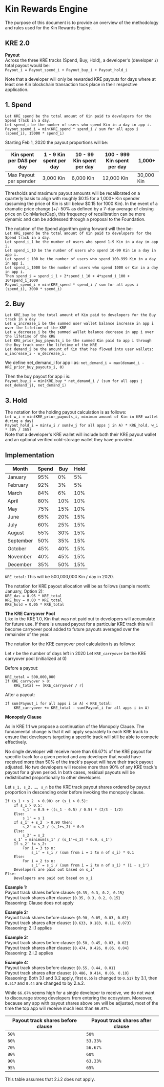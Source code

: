 # Kin Rewards Engine 

The purpose of this document is to provide an overview of the methodology and rules used for the Kin Rewards Engine.

## KRE 2.0 

**Payout**  
Across the three KRE tracks (Spend, Buy, Hold), a developer's (developer `i`) total payout would be:  
`Payout_i = Payout_spend_i + Payout_buy_i + Payout_hold_i`

Note that a developer will only be rewarded KRE payouts for days where at least one Kin blockchain transaction took place in their respective application.

## 1. Spend  
`Let KRE_spend be the total amount of Kin paid to developers for the Spend track in a day.`  
`Let spend_i be the number of users who spend Kin in a day in app i.`  
`Payout_spend_i = min(KRE_spend * spend_i / sum for all apps i (spend_i), 15000 * spend_i)`  

Starting Feb 1, 2020 the payout proportions will be: 

Kin spent per DAS per day | 1 - 9 Kin spent per day | 10 - 99 Kin spent per day | 100 - 999 Kin spent per day | 1,000+
--------------------------|-------------------------|---------------------------|-------------------------|-------
Max Payout per spender | 3,000 Kin | 6,000 Kin | 12,000 Kin | 30,000 Kin

Thresholds and maximum payout amounts will be recalibrated on a quarterly basis to align with roughly $0.15 for a 1,000+ Kin spender (assuming the price of Kin is still below $0.15 for 1000 Kin). In the event of a dramatic price change (+/- 50% as defined by a 7-day average of closing price on CoinMarketCap), this frequency of recalibration can be more dynamic and can be addressed through a proposal to the Foundation.

The notation of the Spend algorithm going forward will then be:  
`Let KRE_spend be the total amount of Kin paid to developers for the Spend track in a day.`  
`Let spend_i_1 be the number of users who spend 1-9 Kin in a day in app i.`  
`Let spend_i_10 be the number of users who spend 10-99 Kin in a day in app i.`  
`Let spend_i_100 be the number of users who spend 100-999 Kin in a day in app i.`  
`Let spend_i_1000 be the number of users who spend 1000 or Kin in a day in app i.`  
`Then spend_i = spend_i_1 + 2*spend_i_10 + 4*spend_i_100 + 10*spend_i_1000`  
`Payout_spend_i = min(KRE_spend * spend_i / sum for all apps i (spend_i), 3000 * spend_i)`  

## 2. Buy
`Let KRE_buy be the total amount of Kin paid to developers for the Buy track in a day`<br/>
`Let w_increase_i be the summed user wallet balance increase in app i over the lifetime of the KRE`  <br/>
`Let w_decrease_i be the summed wallet balance decrease in app i over the lifetime of the KRE`  <br/>
`Let KRE_prior_buy_payouts_i be the summed Kin paid to app i through the Buy track over the lifetime of the KRE`<br/> 
`Let demand_i be the amount of Kin that has flowed into user wallets: w_increase_i - w_decrease_i.`<br/> 

We define net_demand_i for app i as:
`net_demand_i = max(demand_i - KRE_prior_buy_payouts_i, 0)`

Then the buy payout for app i is:  
`Payout_buy_i = min(KRE_buy * net_demand_i / (sum for all apps j net_demand_j), net_demand_i)`

## 3. Hold
The notation for the holding payout calculation is as follows:  
`Let w_i = min(KRE_prior_payouts_i, minimum amount of Kin in KRE wallet during a day)`  
`Payout_hold_i = min(w_i / sum(w_j for all apps j in A) * KRE_hold, w_i * 50% / 365)`  
Note that a developer's KRE wallet will include both their KRE payout wallet and an optional verified cold-storage wallet they have provided.

## Implementation

Month | Spend | Buy | Hold
------|-----|------------|---------
January | 95% | 0% | 5%
February | 92% | 3% | 5%
March | 84% | 6% | 10%
April | 80% | 10% | 10%
May | 75% | 15% | 10%
June | 65% | 20% | 15%
July | 60% | 25% | 15%
August | 55% | 30% | 15%
September | 50% | 35% | 15%
October | 45% | 40% | 15%
November | 40% | 45% | 15%
December | 35% | 50% | 15%

`KRE_total`: This will be 500,000,000 Kin / day in 2020.

The notation for KRE payout allocation will be as follows (sample month: January, Option 2):  <br/>
`KRE_das = 0.95 * KRE_total`<br/>
`KRE_buy = 0.00 * KRE_total`<br/>
`KRE_hold = 0.05 * KRE_total`<br/>

**The KRE Carryover Pool**  
Like in the KRE 1.0, Kin that was not paid out to developers will accumulate for future use. If there is unused payout for a particular KRE track this will become carryover pool added to future payouts averaged over the remainder of the year.

The notation for the KRE carryover pool calculation is as follows:  

Let `r` be the number of days left in 2020
Let `KRE_carryover` be the KRE carryover pool (initialized at 0)

Before a payout:
```
KRE_total = 500,000,000
If KRE_carryover > 0:
    KRE_total += [KRE_carryover / r]
```

After a payout:
```
If sum(Payout_i for all apps i in A) < KRE_total:
    KRE_carryover += KRE_total - sum(Payout_i for all apps i in A)
```

**Monopoly Clause** 

As in KRE 1.1 we propose a continuation of the Monopoly Clause. The fundamental change is that it will apply separately to each KRE track to ensure that developers targeting a specific track will still be able to compete effectively.

No single developer will receive more than 66.67% of the KRE payout for specific track for a given period and any developer that would have received more than 50% of the track's payout will have their track payout adjusted.
No two developers will receive more than 90% of any KRE track's payout for a given period.
In both cases, residual payouts will be redistributed proportionally to other developers

Let `s_1, s_2, …, s_n` be the KRE track payout shares ordered by payout proportion in descending order before invoking the monopoly clause.
```
If (s_1 + s_2  > 0.90) or (s_1 > 0.5):
    If s_1 > 0.5:
        s_1' = 0.5 + ((s_1 - 0.5) / 0.5) * (2/3 - 1/2)
    Else:
        s_1' = s_1
    If s_1' + s_2  > 0.90 then:
        s_2' = s_2 / (s_1+s_2) * 0.9
    Else:
    	s_2' = s_2
    s_1’ = minimum(s_1' / (s_1'+s_2) * 0.9, s_1')
    If s_2’ != s_2:
        For i = 3 to n:
            s_i’ = s_i / (sum from i = 3 to n of s_i) * 0.1
    Else:
        For i = 2 to n:
            s_i’ = s_i / (sum from i = 2 to n of s_i) * (1 - s_1')
	Developers are paid out based on s_i’
Else:
	Developers are paid out based on s_i
 ```

**Example 1:**  
Payout track shares before clause: `{0.35, 0.3, 0.2, 0.15}`  
Payout track shares after clause: `{0.35, 0.3, 0.2, 0.15}`  
Reasoning: Clause does not apply

**Example 2:**  
Payout track shares before clause: `{0.90, 0.05, 0.03, 0.02}`  
Payout track shares after clause: `{0.633, 0.183, 0.11, 0.073}`  
Reasoning: 2.i.1 applies

**Example 3:**  
Payout track shares before clause: `{0.50, 0.45, 0.03, 0.02}`  
Payout track shares after clause: `{0.474, 0.426, 0.06, 0.04}`  
Reasoning: 2.i.2 applies

**Example 4:**  
Payout track shares before clause: `{0.55, 0.44, 0.01}`  
Payout track shares after clause: `{0.486, 0.414, 0.06, 0.10}`  
Reasoning: Both 3.1 and 3.2 apply, first `0.55` is changed to `0.517` by 3.1, then `0.517` and `0.44` are changed to by 2.a.2.

While `66.67%` seems high for a single developer to receive, we do not want to discourage strong developers from entering the ecosystem. Moreover, because any app with payout shares above `50%` will be adjusted, most of the time the top app will receive much less than `66.67%`:


Payout track shares before clause | Payout track shares after clause
--------------------------- | --------------------------
`50%` | `50%`
`60%` | `53.33%`
`70%` | `56.67%`
`80%` | `60%`
`90%` | `63.33%`
`95%` | `65%`

This table assumes that 2.i.2 does not apply.
